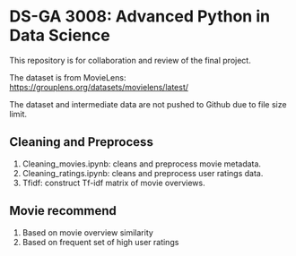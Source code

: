 # DS-GA 3008: Advanced Python in Data Science 
This repository is for collaboration and review of the final project. 

The dataset is from MovieLens: https://grouplens.org/datasets/movielens/latest/ 

The dataset and intermediate data are not pushed to Github due to file size limit. 

## Cleaning and Preprocess
1. Cleaning_movies.ipynb: cleans and preprocess movie metadata. 
2. Cleaning_ratings.ipynb: cleans and preprocess user ratings data. 
3. Tfidf: construct Tf-idf matrix of movie overviews. 

## Movie recommend 
1. Based on movie overview similarity
2. Based on frequent set of high user ratings 
